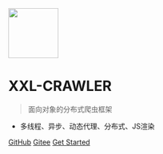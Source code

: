 <img src="https://raw.githubusercontent.com/xuxueli/xxl-job/master/doc/images/xxl-logo.png" width="100" >

# XXL-CRAWLER

> 面向对象的分布式爬虫框架

- 多线程、异步、动态代理、分布式、JS渲染


[GitHub](https://github.com/xuxueli/xxl-crawler/)
[Gitee](http://gitee.com/xuxueli0323/xxl-crawler)
[Get Started](#《面向对象的分布式爬虫框架XXL-CRAWLER》)